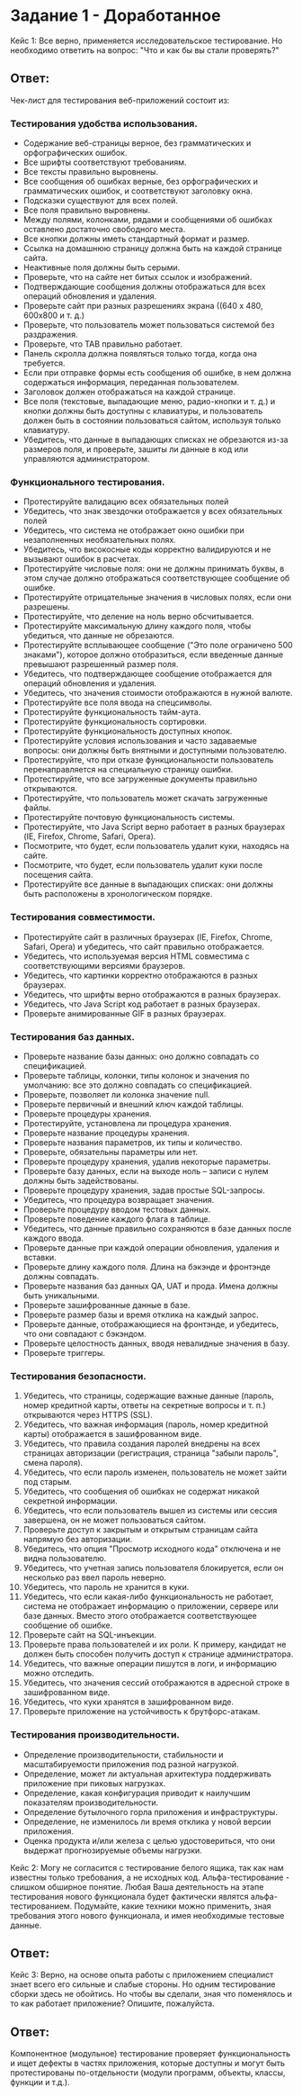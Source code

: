 # Задание 1 - Доработанное

Кейс 1: Все верно, применяется исследовательское тестирование. 
Но необходимо ответить на вопрос: "Что и как бы вы стали проверять?"
## Ответ:
Чек-лист для тестирования веб-приложений состоит из:
### Тестирования удобства использования.
- Содержание веб-страницы верное, без грамматических и орфографических ошибок.
- Все шрифты соответствуют требованиям.
- Все тексты правильно выровнены.
- Все сообщения об ошибках верные, без орфографических и грамматических ошибок, и соответствуют заголовку окна.
- Подсказки существуют для всех полей.
- Все поля правильно выровнены.
- Между полями, колонками, рядами и сообщениями об ошибках оставлено достаточно свободного места.
- Все кнопки должны иметь стандартный формат и размер.
- Ссылка на домашнюю страницу должна быть на каждой странице сайта.
- Неактивные поля должны быть серыми.
- Проверьте, что на сайте нет битых ссылок и изображений.
- Подтверждающие сообщения должны отображаться для всех операций обновления и удаления.
- Проверьте сайт при разных разрешениях экрана ((640 x 480, 600x800 и т. д.)
- Проверьте, что пользователь может пользоваться системой без раздражения.
- Проверьте, что TAB правильно работает.
- Панель скролла должна появляться только тогда, когда она требуется.
- Если при отправке формы есть сообщения об ошибке, в нем должна содержаться информация, переданная пользователем.
- Заголовок должен отображаться на каждой странице.
- Все поля (текстовые, выпадающие меню, радио-кнопки и т. д.) и кнопки должны быть доступны с клавиатуры, и пользователь должен быть в состоянии пользоваться сайтом, используя только клавиатуру.
- Убедитесь, что данные в выпадающих списках не обрезаются из-за размеров поля, и проверьте, зашиты ли данные в код или управляются администратором.

### Функционального тестирования.

- Протестируйте валидацию всех обязательных полей
- Убедитесь, что знак звездочки отображается у всех обязательных полей
- Убедитесь, что система не отображает окно ошибки при незаполненных необязательных полях.
- Убедитесь, что високосные коды корректно валидируются и не вызывают ошибок в расчетах.
- Протестируйте числовые поля: они не должны принимать буквы, в этом случае должно отображаться соответствующее сообщение об ошибке.
- Протестируйте отрицательные значения в числовых полях, если они разрешены.
- Протестируйте, что деление на ноль верно обсчитывается.
- Протестируйте максимальную длину каждого поля, чтобы убедиться, что данные не обрезаются.
- Протестируйте всплывающее сообщение ("Это поле ограничено 500 знаками"), которое должно отобразиться, если введенные данные превышают разрешенный размер поля.
- Убедитесь, что подтверждающее сообщение отображается для операций обновления и удаления.
- Убедитесь, что значения стоимости отображаются в нужной валюте.
- Протестируйте все поля ввода на спецсимволы.
- Протестируйте функциональность тайм-аута.
- Протестируйте функциональность сортировки.
- Протестируйте функциональность доступных кнопок.
- Протестируйте условия использования и часто задаваемые вопросы: они должны быть внятными и доступными пользователю.
- Протестируйте, что при отказе функциональности пользователь перенаправляется на специальную страницу ошибки.
- Протестируйте, что все загруженные документы правильно открываются.
- Протестируйте, что пользователь может скачать загруженные файлы.
- Протестируйте почтовую функциональность системы.
- Протестируйте, что Java Script верно работает в разных браузерах (IE, Firefox, Chrome, Safari, Opera).
- Посмотрите, что будет, если пользователь удалит куки, находясь на сайте.
- Посмотрите, что будет, если пользователь удалит куки после посещения сайта.
- Протестируйте все данные в выпадающих списках: они должны быть расположены в хронологическом порядке.

### Тестирования совместимости.

- Протестируйте сайт в различных браузерах (IE, Firefox, Chrome, Safari, Opera) и убедитесь, что сайт правильно отображается.
- Убедитесь, что используемая версия HTML совместима с соответствующими версиями браузеров.
- Убедитесь, что картинки корректно отображаются в разных браузерах.
- Убедитесь, что шрифты верно отображаются в разных браузерах.
- Убедитесь, что Java Script код работает в разных браузерах.
- Проверьте анимированные GIF в разных браузерах.

### Тестирования баз данных.
- Проверьте название базы данных: оно должно совпадать со спецификацией.
- Проверьте таблицы, колонки, типы колонок и значения по умолчанию: все это должно совпадать со спецификацией.
- Проверьте, позволяет ли колонка значение null.
- Проверьте первичный и внешний ключ каждой таблицы.
- Проверьте процедуры хранения.
- Протестируйте, установлена ли процедура хранения.
- Проверьте название процедуры хранения.
- Проверьте названия параметров, их типы и количество.
- Проверьте, обязательны параметры или нет.
- Проверьте процедуру хранения, удалив некоторые параметры.
- Проверьте базу данных, если на выходе ноль – записи с нулем должны быть задействованы.
- Проверьте процедуру хранения, задав простые SQL-запросы.
- Убедитесь, что процедура возвращает значения.
- Проверьте процедуру вводом тестовых данных.
- Проверьте поведение каждого флага в таблице.
- Убедитесь, что данные правильно сохраняются в базе данных после каждого ввода.
- Проверьте данные при каждой операции обновления, удаления и вставки.
- Проверьте длину каждого поля. Длина на бэкэнде и фронтэнде должны совпадать.
- Проверьте названия баз данных QA, UAT и прода. Имена должны быть уникальными.
- Проверьте зашифрованные данные в базе.
- Проверьте размер базы и время отклика на каждый запрос.
- Проверьте данные, отображающиеся на фронтэнде, и убедитесь, что они совпадают с бэкэндом.
- Проверьте целостность данных, вводя невалидные значения в базу.
- Проверьте триггеры.

### Тестирования безопасности.

1. Убедитесь, что страницы, содержащие важные данные (пароль, номер кредитной карты, ответы на секретные вопросы и т. п.) открываются через HTTPS (SSL).
2. Убедитесь, что важная информация (пароль, номер кредитной карты) отображается в зашифрованном виде.
3. Убедитесь, что правила создания паролей внедрены на всех страницах авторизации (регистрация, страница "забыли пароль", смена пароля).
4. Убедитесь, что если пароль изменен, пользователь не может зайти под старым.
5. Убедитесь, что сообщения об ошибках не содержат никакой секретной информации.
6. Убедитесь, что если пользователь вышел из системы или сессия завершена, он не может пользоваться сайтом.
7. Проверьте доступ к закрытым и открытым страницам сайта напрямую без авторизации.
8. Убедитесь, что опция "Просмотр исходного кода" отключена и не видна пользователю.
9. Убедитесь, что учетная запись пользователя блокируется, если он несколько раз ввел пароль неверно.
10. Убедитесь, что пароль не хранится в куки.
11. Убедитесь, что если какая-либо функциональность не работает, система не отображает информацию о приложении, сервере или базе данных. Вместо этого отображается соответствующее сообщение об ошибке.
12. Проверьте сайт на SQL-инъекции.
13. Проверьте права пользователей и их роли. К примеру, кандидат не должен быть способен получить доступ к странице администратора.
14. Убедитесь, что важные операции пишутся в логи, и информацию можно отследить.
15. Убедитесь, что значения сессий отображаются в адресной строке в зашифрованном виде.
16. Убедитесь, что куки хранятся в зашифрованном виде.
17. Проверьте приложение на устойчивость к брутфорс-атакам.

### Тестирования производительности.

- Определение производительности, стабильности и масштабируемости приложения под разной нагрузкой.
- Определение, может ли актуальная архитектура поддерживать приложение при пиковых нагрузках.
- Определение, какая конфигурация приводит к наилучшим показателям производительности.
- Определение бутылочного горла приложения и инфраструктуры.
- Определение, не изменилось ли время отклика у новой версии приложения.
- Оценка продукта и/или железа с целью удостовериться, что они выдержат прогнозируемые объемы нагрузки.



Кейс 2: Могу не согласится с тестирование белого ящика, так как нам известны только требования, а не исходных код. Альфа-тестирование - слишком обширное понятие. Любая Ваша деятельность на этапе тестирования нового функционала будет фактически являтся альфа-тестированием. Подумайте, какие техники можно применить, зная требования этого нового функционала, и имея необходимые тестовые данные.
## Ответ:


Кейс 3: Верно, на основе опыта работы с приложением специалист знает всего его сильные и слабые стороны. Но одним тестирование сборки здесь не обойтись. 
Но чтобы вы сделали, зная что поменялось и то как работает приложение? Опишите, пожалуйста.
## Ответ:

Компонентное (модульное) тестирование проверяет функциональность и ищет дефекты в частях приложения, которые доступны и могут быть протестированы по-отдельности (модули программ, объекты, классы, функции и т.д.).
